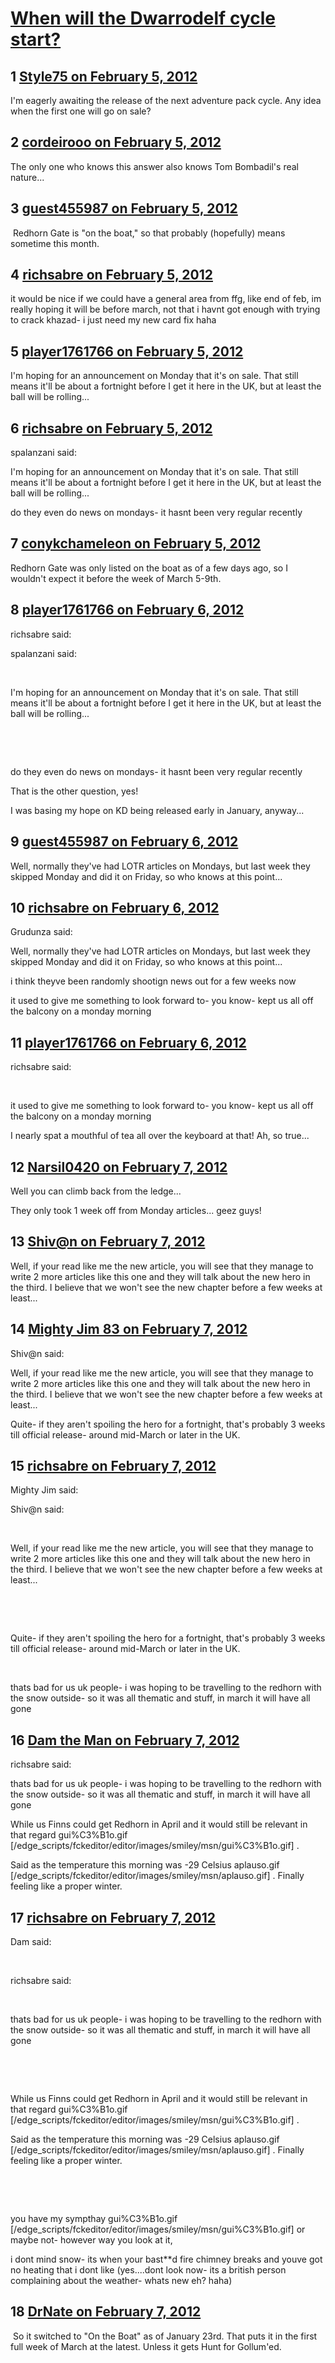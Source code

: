 # [When will the Dwarrodelf cycle start?](https://community.fantasyflightgames.com/topic/60046-when-will-the-dwarrodelf-cycle-start/)

## 1 [Style75 on February 5, 2012](https://community.fantasyflightgames.com/topic/60046-when-will-the-dwarrodelf-cycle-start/?do=findComment&comment=590033)

I'm eagerly awaiting the release of the next adventure pack cycle. Any idea when the first one will go on sale?

## 2 [cordeirooo on February 5, 2012](https://community.fantasyflightgames.com/topic/60046-when-will-the-dwarrodelf-cycle-start/?do=findComment&comment=590047)

The only one who knows this answer also knows Tom Bombadil's real nature... 

## 3 [guest455987 on February 5, 2012](https://community.fantasyflightgames.com/topic/60046-when-will-the-dwarrodelf-cycle-start/?do=findComment&comment=590088)

 Redhorn Gate is "on the boat," so that probably (hopefully) means sometime this month. 

## 4 [richsabre on February 5, 2012](https://community.fantasyflightgames.com/topic/60046-when-will-the-dwarrodelf-cycle-start/?do=findComment&comment=590160)

it would be nice if we could have a general area from ffg, like end of feb, im really hoping it will be before march, not that i havnt got enough with trying to crack khazad- i just need my new card fix haha

## 5 [player1761766 on February 5, 2012](https://community.fantasyflightgames.com/topic/60046-when-will-the-dwarrodelf-cycle-start/?do=findComment&comment=590206)

I'm hoping for an announcement on Monday that it's on sale. That still means it'll be about a fortnight before I get it here in the UK, but at least the ball will be rolling...

## 6 [richsabre on February 5, 2012](https://community.fantasyflightgames.com/topic/60046-when-will-the-dwarrodelf-cycle-start/?do=findComment&comment=590214)

spalanzani said:

I'm hoping for an announcement on Monday that it's on sale. That still means it'll be about a fortnight before I get it here in the UK, but at least the ball will be rolling...



do they even do news on mondays- it hasnt been very regular recently

## 7 [conykchameleon on February 5, 2012](https://community.fantasyflightgames.com/topic/60046-when-will-the-dwarrodelf-cycle-start/?do=findComment&comment=590230)

Redhorn Gate was only listed on the boat as of a few days ago, so I wouldn't expect it before the week of March 5-9th.

## 8 [player1761766 on February 6, 2012](https://community.fantasyflightgames.com/topic/60046-when-will-the-dwarrodelf-cycle-start/?do=findComment&comment=590513)

richsabre said:

spalanzani said:

 

I'm hoping for an announcement on Monday that it's on sale. That still means it'll be about a fortnight before I get it here in the UK, but at least the ball will be rolling...

 

 

do they even do news on mondays- it hasnt been very regular recently



That is the other question, yes!

I was basing my hope on KD being released early in January, anyway...

## 9 [guest455987 on February 6, 2012](https://community.fantasyflightgames.com/topic/60046-when-will-the-dwarrodelf-cycle-start/?do=findComment&comment=590566)

Well, normally they've had LOTR articles on Mondays, but last week they skipped Monday and did it on Friday, so who knows at this point...

## 10 [richsabre on February 6, 2012](https://community.fantasyflightgames.com/topic/60046-when-will-the-dwarrodelf-cycle-start/?do=findComment&comment=590586)

Grudunza said:

Well, normally they've had LOTR articles on Mondays, but last week they skipped Monday and did it on Friday, so who knows at this point...



i think theyve been randomly shootign news out for a few weeks now

it used to give me something to look forward to- you know- kept us all off the balcony on a monday morning

## 11 [player1761766 on February 6, 2012](https://community.fantasyflightgames.com/topic/60046-when-will-the-dwarrodelf-cycle-start/?do=findComment&comment=590621)

richsabre said:

 

it used to give me something to look forward to- you know- kept us all off the balcony on a monday morning



I nearly spat a mouthful of tea all over the keyboard at that! Ah, so true...

## 12 [Narsil0420 on February 7, 2012](https://community.fantasyflightgames.com/topic/60046-when-will-the-dwarrodelf-cycle-start/?do=findComment&comment=590864)

Well you can climb back from the ledge...

They only took 1 week off from Monday articles... geez guys!

## 13 [Shiv@n on February 7, 2012](https://community.fantasyflightgames.com/topic/60046-when-will-the-dwarrodelf-cycle-start/?do=findComment&comment=590880)

Well, if your read like me the new article, you will see that they manage to write 2 more articles like this one and they will talk about the new hero in the third. I believe that we won't see the new chapter before a few weeks at least...

## 14 [Mighty Jim 83 on February 7, 2012](https://community.fantasyflightgames.com/topic/60046-when-will-the-dwarrodelf-cycle-start/?do=findComment&comment=590883)

Shiv@n said:

Well, if your read like me the new article, you will see that they manage to write 2 more articles like this one and they will talk about the new hero in the third. I believe that we won't see the new chapter before a few weeks at least...



Quite- if they aren't spoiling the hero for a fortnight, that's probably 3 weeks till official release- around mid-March or later in the UK.

## 15 [richsabre on February 7, 2012](https://community.fantasyflightgames.com/topic/60046-when-will-the-dwarrodelf-cycle-start/?do=findComment&comment=590962)

Mighty Jim said:

Shiv@n said:

 

Well, if your read like me the new article, you will see that they manage to write 2 more articles like this one and they will talk about the new hero in the third. I believe that we won't see the new chapter before a few weeks at least...

 

 

Quite- if they aren't spoiling the hero for a fortnight, that's probably 3 weeks till official release- around mid-March or later in the UK.



 

thats bad for us uk people- i was hoping to be travelling to the redhorn with the snow outside- so it was all thematic and stuff, in march it will have all gone

## 16 [Dam the Man on February 7, 2012](https://community.fantasyflightgames.com/topic/60046-when-will-the-dwarrodelf-cycle-start/?do=findComment&comment=590963)

richsabre said:

thats bad for us uk people- i was hoping to be travelling to the redhorn with the snow outside- so it was all thematic and stuff, in march it will have all gone



While us Finns could get Redhorn in April and it would still be relevant in that regard gui%C3%B1o.gif [/edge_scripts/fckeditor/editor/images/smiley/msn/gui%C3%B1o.gif] .

Said as the temperature this morning was -29 Celsius aplauso.gif [/edge_scripts/fckeditor/editor/images/smiley/msn/aplauso.gif] . Finally feeling like a proper winter.

## 17 [richsabre on February 7, 2012](https://community.fantasyflightgames.com/topic/60046-when-will-the-dwarrodelf-cycle-start/?do=findComment&comment=591013)

Dam said:

 

richsabre said:

 

thats bad for us uk people- i was hoping to be travelling to the redhorn with the snow outside- so it was all thematic and stuff, in march it will have all gone

 

 

While us Finns could get Redhorn in April and it would still be relevant in that regard gui%C3%B1o.gif [/edge_scripts/fckeditor/editor/images/smiley/msn/gui%C3%B1o.gif] .

Said as the temperature this morning was -29 Celsius aplauso.gif [/edge_scripts/fckeditor/editor/images/smiley/msn/aplauso.gif] . Finally feeling like a proper winter.

 

 

you have my sympthay gui%C3%B1o.gif [/edge_scripts/fckeditor/editor/images/smiley/msn/gui%C3%B1o.gif] or maybe not- however way you look at it,

i dont mind snow- its when your bast**d fire chimney breaks and youve got no heating that i dont like (yes....dont look now- its a british person complaining about the weather- whats new eh? haha)

## 18 [DrNate on February 7, 2012](https://community.fantasyflightgames.com/topic/60046-when-will-the-dwarrodelf-cycle-start/?do=findComment&comment=591176)

 So it switched to "On the Boat" as of January 23rd. That puts it in the first full week of March at the latest. Unless it gets Hunt for Gollum'ed. 


